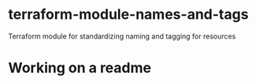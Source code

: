 # terraform-module-names-and-tags
Terraform module for standardizing naming and tagging for resources

# Working on a readme
